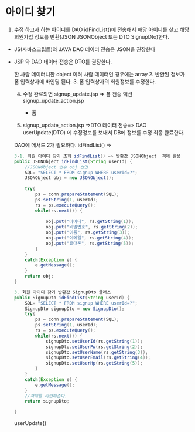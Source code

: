 # 아이디 찾기 
  1. 수정 하고자 하는 아이디를 DAO idFindList()에 전송해서 해당 아이디를 찾고
     해당 회원가입 정보를 반환(JSON JSONObject 또는 DTO SignupDto)한다. 
    
- JS(자바스크립트)와 JAVA DAO 데이터 전송은 JSON을 권장한다
- JSP 와 DAO 데이터 전송은 DTO를 권장한다.
    
     한 사람 데이터니깐 object 여러 사람 데이터인 경우에는 array
  2. 반환된 정보가 폼 입력상자에 바인딩 된다.
  3. 폼 입력상자의 회원정보를 수정한다.
  
  4. 수정 완료되면 signup_update.jsp 
  	=> 폼 전송 액션 signup_update_action.jsp 
  		- 폼 
  	
  5. signup_update_action.jsp  =>DTO 데이터 전송=> DAO userUpdate(DTO) 에 수정정보를 보내서 DB에 정보를 수정 최종 완료한다.

  DAO에 메서드 2개 필요하다. 
  idFindList()
  => 
  	
	```JAVA
	3-1. 회원 아이디 찾기 조회 idFindList() => 반환값 JSONObject  객체 활용
	public JSONObject idFindList(String userId) {
		//JSONObject 변수 obj 선언
		SQL= "SELECT * FROM signup WHERE userId=?";
		JSONObject obj = new JSONObject(); 
		
		try{
			ps = conn.prepareStatement(SQL);
			ps.setString(1, userId);
			rs = ps.executeQuery();
			while(rs.next()) {
				
				obj.put("아이디", rs.getString(1));
				obj.put("비밀번호", rs.getString(2));
				obj.put("이름", rs.getString(3));
				obj.put("이메일", rs.getString(4));
				obj.put("휴대폰", rs.getString(5));
			}
		}
		catch(Exception e) {
			e.getMessage();
		}
		return obj;
	}
	```
	
	```JAVA
	3. 회원 아이디 찾기 반환값 SignupDto 클래스
	public SignupDto idFindList(String userId) {
		SQL= "SELECT * FROM signup WHERE userId=?";
		SignupDto signupDto = new SignupDto();
		try{
			ps = conn.prepareStatement(SQL);
			ps.setString(1, userId);
			rs = ps.executeQuery();
			while(rs.next()) {
				signupDto.setUserId(rs.getString(1));
				signupDto.setUserPw(rs.getString(2));
				signupDto.setUserName(rs.getString(3));
				signupDto.setUserEmail(rs.getString(4));
				signupDto.setUserHp(rs.getString(5));
			}
		}
		catch(Exception e) {
			e.getMessage();
		}
		//객체를 리턴해준다.
		return signupDto;
	
	}
	```
  userUpdate()
  
  